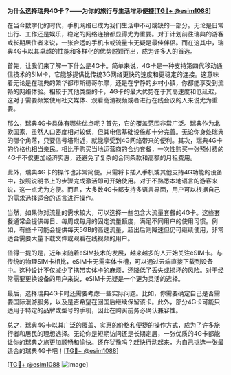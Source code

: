 **为什么选择瑞典4G卡？——为你的旅行与生活增添便捷[[TG💪+ @esim1088](https://t.me/s/esim1088)]**

在当今数字化的时代，手机网络已成为我们生活中不可或缺的一部分。无论是日常出行、工作还是娱乐，稳定的网络连接都显得尤为重要。对于计划前往瑞典的游客或长期居住者来说，一张合适的手机卡或流量卡无疑是最佳伴侣。而在这其中，瑞典4G卡以其卓越的性能和多样化的优势脱颖而出，成为许多人的首选。

首先，让我们来了解一下什么是4G卡。简单来说，4G卡是一种支持第四代移动通信技术的SIM卡，它能够提供比传统3G网络更快的速度和更稳定的连接。这意味着无论是在瑞典的繁华都市斯德哥尔摩，还是在宁静的乡村小镇，你都能享受到流畅的网络体验。相较于其他类型的卡，4G卡的最大优势在于其高速度和低延迟，这对于需要频繁使用社交媒体、观看高清视频或者进行在线会议的人来说尤为重要。

那么，瑞典4G卡具体有哪些优点呢？首先，它的覆盖范围非常广泛。瑞典作为北欧国家，虽然人口密度相对较低，但其电信基础设施却十分完善。无论你身处瑞典的哪个角落，只要信号塔附近，就能享受到4G网络带来的便利。其次，瑞典4G卡的价格也相当亲民。相比于购买当地运营商的合约套餐，一次性购买一张预付费的4G卡不仅更加经济实惠，还避免了复杂的合同条款和高额的月租费用。

此外，瑞典4G卡的操作也非常简便。只需将卡插入手机或其他支持4G功能的设备中，按照说明书上的步骤完成激活即可开始使用。对于不熟悉本地语言的游客来说，这一点尤为方便。而且，大多数4G卡都支持多语言界面，用户可以根据自己的需求选择适合的语言进行操作。

当然，如果你对流量的需求较大，可以选择一些包含大流量套餐的4G卡。这些套餐通常会提供每日、每周或每月的固定流量额度，满足不同用户的使用习惯。例如，有些卡可能会提供每天5GB的高速流量，超出后则降速但仍可继续使用，非常适合需要大量下载文件或观看在线视频的用户。

值得一提的是，近年来随着eSIM技术的发展，越来越多的人开始关注eSIM卡。与传统的物理SIM卡相比，eSIM卡无需实体卡槽，可以通过云端直接下载到设备中。这种设计不仅减少了携带实体卡的麻烦，还降低了丢失或损坏的风险。对于经常需要更换设备的用户来说，eSIM卡无疑是一个更为灵活的选择。

最后，选择瑞典4G卡时还需要考虑一些实际问题。比如，你需要确定自己是否需要国际漫游服务，以及是否希望在回国后继续保留该卡。此外，部分4G卡可能只适用于特定的品牌或型号的手机，因此在购买前务必确认兼容性。

总之，瑞典4G卡以其广泛的覆盖、实惠的价格和便捷的操作方式，成为了许多旅行者和居民的理想选择。无论你是短期访问还是长期定居，一张优质的4G卡都能让你的瑞典之旅更加顺畅和愉快。还在犹豫吗？赶快行动起来，为自己挑选一张最适合的瑞典4G卡吧！[[TG💪+ @esim1088](https://t.me/s/esim1088)]

[[TG💪+ @esim1088](https://t.me/s/esim1088) ![Image](https://i.postimg.cc/4NQfJmqS/Snipaste-2025-05-13-00-14-12.png)]